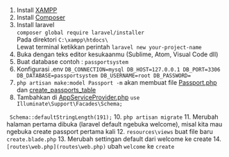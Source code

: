 1. Install [XAMPP](https://www.apachefriends.org/download.html)  
2. Install [Composer](https://getcomposer.org/download/)  
3. Install laravel  
`` composer global require laravel/installer ``  
Pada direktori ``C:\xampp\htdocs\``  
Lewat terminal ketikkan perintah ``laravel new your-project-name``
4. Buka dengan teks editor kesukaanmu (Sublime, Atom, Visual Code dll)
5. Buat database contoh : ``passportsystem``
6. Konfigurasi .env 
``DB_CONNECTION=mysql
DB_HOST=127.0.0.1
DB_PORT=3306
DB_DATABASE=passportsystem
DB_USERNAME=root
DB_PASSWORD= 
``
8. ``php artisan make:model Passport -m`` akan membuat file [Passport.php](database/migrations/2018_12_11_133435_create_passports_table.php) dan [create_passports_table](app/Passport.php)
9. Tambahkan di [AppServiceProvider.php](app/Providers/AppServiceProvider.php)
`` use Illuminate\Support\Facades\Schema; ``  

`` Schema::defaultStringLength(191);``
10. ``php artisan migrate``
11. Merubah halaman pertama dibuka (laravel default ngebuka welcome), misal kita mau ngebuka create passport pertama kali
12. ``resources\views`` buat file baru ``create.blade.php``
13. Merubah settingan default dari welcome ke create
14. ``[routes\web.php](routes\web.php)`` ubah ``welcome`` ke ``create`` 